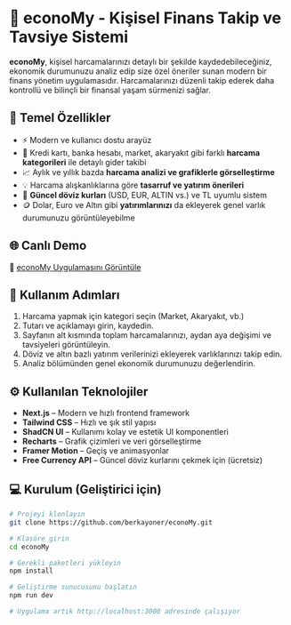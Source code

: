 # 💸 econoMy - Kişisel Finans Takip ve Tavsiye Sistemi

**econoMy**, kişisel harcamalarınızı detaylı bir şekilde kaydedebileceğiniz, ekonomik durumunuzu analiz edip size özel öneriler sunan modern bir finans yönetim uygulamasıdır. Harcamalarınızı düzenli takip ederek daha kontrollü ve bilinçli bir finansal yaşam sürmenizi sağlar.

## 🎯 Temel Özellikler

- ⚡️ Modern ve kullanıcı dostu arayüz
- 🧾 Kredi kartı, banka hesabı, market, akaryakıt gibi farklı **harcama kategorileri** ile detaylı gider takibi
- 📈 Aylık ve yıllık bazda **harcama analizi ve grafiklerle görselleştirme**
- 💡 Harcama alışkanlıklarına göre **tasarruf ve yatırım önerileri**
- 💱 **Güncel döviz kurları** (USD, EUR, ALTIN vs.) ve TL uyumlu sistem
- 🪙 Dolar, Euro ve Altın gibi **yatırımlarınızı** da ekleyerek genel varlık durumunuzu görüntüleyebilme

## 🌐 Canlı Demo

🔗 [econoMy Uygulamasını Görüntüle](https://v0-myeconomy.vercel.app/)

## 🚀 Kullanım Adımları

1. Harcama yapmak için kategori seçin (Market, Akaryakıt, vb.)
2. Tutarı ve açıklamayı girin, kaydedin.
3. Sayfanın alt kısmında toplam harcamalarınızı, aydan aya değişimi ve tavsiyeleri görüntüleyin.
4. Döviz ve altın bazlı yatırım verilerinizi ekleyerek varlıklarınızı takip edin.
5. Analiz bölümünden genel ekonomik durumunuzu değerlendirin.

## ⚙️ Kullanılan Teknolojiler

- **Next.js** – Modern ve hızlı frontend framework
- **Tailwind CSS** – Hızlı ve şık stil yapısı
- **ShadCN UI** – Kullanımı kolay ve estetik UI komponentleri
- **Recharts** – Grafik çizimleri ve veri görselleştirme
- **Framer Motion** – Geçiş ve animasyonlar
- **Free Currency API** – Güncel döviz kurlarını çekmek için (ücretsiz)

## 💻 Kurulum (Geliştirici için)

```bash
# Projeyi klonlayın
git clone https://github.com/berkayoner/econoMy.git

# Klasöre girin
cd econoMy

# Gerekli paketleri yükleyin
npm install

# Geliştirme sunucusunu başlatın
npm run dev

# Uygulama artık http://localhost:3000 adresinde çalışıyor
